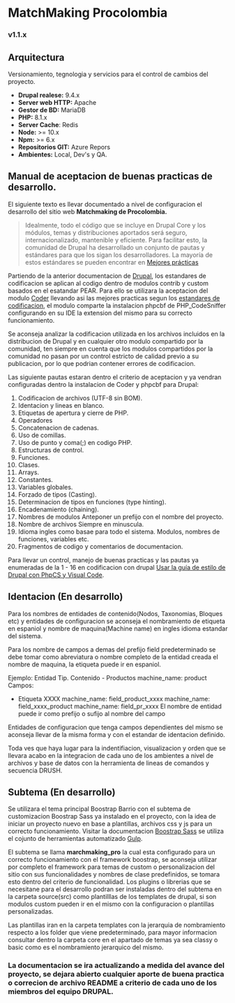# MatchMaking Procolombia
### v1.1.x

## Arquitectura

Versionamiento, tegnologia y servicios para el control de cambios del proyecto.

- **Drupal realese:** 9.4.x
- **Server web HTTP:** Apache
- **Gestor de BD:** MariaDB
- **PHP:** 8.1.x
- **Server Cache**: Redis
- **Node:** >= 10.x
- **Npm:** >= 6.x
- **Repositorios GIT:** Azure Repors
- **Ambientes:** Local, Dev's y QA.

## Manual de aceptacion de buenas practicas de desarrollo.
El siguiente texto es llevar documentado a nivel de configuracion el desarrollo del sitio web **Matchmaking de Procolombia.**

> Idealmente, todo el código que se incluye en Drupal Core y los módulos, temas y distribuciones aportados será seguro, internacionalizado, mantenible y eficiente. Para facilitar esto, la comunidad de Drupal ha desarrollado un conjunto de pautas y estándares para que los sigan los desarrolladores. La mayoría de estos estándares se pueden encontrar en [Mejores prácticas](https://api.drupal.org/api/drupal/core%21core.api.php/group/best_practices/9.0.x)

Partiendo de la anterior documentacion de [Drupal](https://www.drupal.org/), los estandares de codificacion se aplican al codigo dentro de modulos  contrib y custom basados en el esatandar PEAR.
Para ello se utilizara la aceptacion del modulo [Coder](https://www.drupal.org/project/coder) llevando asi las mejores practicas segun los [estandares de codificacion](https://www.drupal.org/docs/develop/standards), el modulo comparte la instalacion phpcbf de PHP_CodeSniffer configurando en su IDE la extension del mismo para su correcto funcionamiento.

Se aconseja analizar la codificacion utilizada en los archivos incluidos en la distribucion de Drupal y en cualquier otro modulo compartido por la comunidad, ten siempre en cuenta que los modulos compartidos por la comunidad no pasan por un control estricto de calidad previo a su publicacion, por lo que podrian contener errores de codificacion.

Las siguiente pautas estaran dentro el criterio de aceptacion y ya vendran configuradas dentro la instalacion de Coder y phpcbf para Drupal:

1.  Codificacion de archivos (UTF-8 sin BOM).
2.  Identacion y lineas en blanco.
3.  Etiquetas de apertura y cierre de PHP.
4.  Operadores
5.  Concatenacion de cadenas.
6.  Uso de comillas.
7.  Uso de punto y coma(;) en codigo PHP.
8.  Estructuras de control.
9.  Funciones.
10. Clases.
11. Arrays.
12. Constantes.
13. Variables globales.
14. Forzado de tipos (Casting).
15. Determinacion de tipos en funciones (type hinting).
16. Encadenamiento (chaining).
17. Nombres de modulos
    Anteponer un prefijo con el nombre del proyecto.
18. Nombre de archivos
    Siempre en minuscula.
19. Idioma ingles como basae para todo el sistema.
    Modulos, nombres de funciones, variables etc.
20. Fragmentos de codigo y comentarios de documentacion.

Para llevar un control, manejo de buenas practicas y las pautas ya enumeradas de la 1 - 16 en codificacion con drupal  [Usar la guía de estilo de Drupal con PhpCS y Visual Code](https://oscarnovas.com/blog/usar-la-guia-de-estilo-de-drupal-con-phpcs-y-visual-code).

## Identacion (En desarrollo)

Para los nombres de entidades de contenido(Nodos, Taxonomias, Bloques etc) y entidades de configuracion se aconseja el nombramiento de etiqueta en espaniol y nombre de maquina(Machine name) en ingles idioma estandar del sistema.

Para los nombre de campos a demas del prefijo field predeterminado se debe tomar como abreviatura o nombre completo de la entidad creada el nombre de maquina, la etiqueta puede ir en espaniol.

Ejemplo:
Entidad Tip. Contenido - Productos machine_name: product
Campos:
- Etiqueta XXXX
machine_name: field_product_xxxx
machine_name: field_xxxx_product
machine_name: field_pr_xxxx
El nombre de entidad puede ir como prefijo o sufijo al nombre del campo

Entidades de configuracion que tenga campos dependientes del mismo se aconseja llevar de la misma forma y con el estandar de identacion definido.

Toda ves que haya lugar para la indentifiacion, visualizacion y orden que se llevara acabo en la integracion de cada uno de los ambientes a nivel de archivos y base de datos con la herramienta de lineas de comandos y secuencia DRUSH.

## Subtema (En desarrollo)

Se utilizara el tema principal Boostrap Barrio con el subtema de customizacion Boostrap Sass ya instalado en el proyecto, con la idea de iniciar un proyecto nuevo en base a plantillas, archivos css y js para un correcto funcionamiento. Visitar la documentacion [Boostrap Sass](https://www.drupal.org/project/bootstrap_sass) se utiliza el cojunto de herramientas automatizado [Gulp](https://gulpjs.com/).

El subtema se llama **marchmaking_pro** la cual esta configurado para un correcto funcionamiento con el framework boostrap, se aconseja utilizar por completo el framework para temas de custom o personalizacion del sitio con sus funcionalidades y nombres de clase predefinidos, se tomara esto dentro del criterio de funcionalidad.
Los plugins o librerias que se necesitane para el desarrollo podran ser instaladas dentro del subtema en la carpeta source(src) como plantilllas de los templates de drupal, si son modulos custom pueden ir en el mismo con la configuracion o plantillas personalizadas.

Las plantillas iran en la carpeta templates con la jerarquia de nombramiento respecto a los folder que viene predeterminado, para mayor informacion consultar dentro la carpeta core en el apartado de temas ya sea classy o basic como es el nombramiento jerarquico del mismo.

### La documentacion se ira actualizando a medida del avance del proyecto, se dejara abierto cualquier aporte de buena practica o correcion de archivo README a criterio de cada uno de los miembros del equipo DRUPAL.




